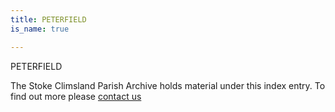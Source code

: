 ```yaml
---
title: PETERFIELD
is_name: true

---
```


PETERFIELD


The Stoke Climsland Parish Archive holds material under this index entry. To find out more please [contact us](/contact/)
